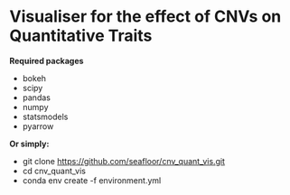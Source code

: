 # Visualiser for the effect of CNVs on Quantitative Traits

**Required packages**
- bokeh
- scipy
- pandas
- numpy
- statsmodels
- pyarrow


**Or simply:**
- git clone https://github.com/seafloor/cnv_quant_vis.git
- cd cnv_quant_vis
- conda env create -f environment.yml

